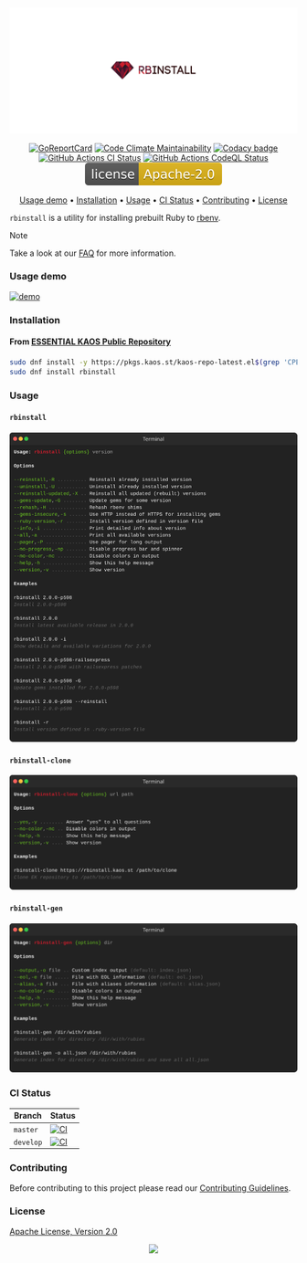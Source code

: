 <p align="center"><a href="#readme"><img src=".github/images/card.svg"/></a></p>

<p align="center">
  <a href="https://kaos.sh/r/rbinstall"><img src="https://kaos.sh/r/rbinstall.svg" alt="GoReportCard" /></a>
  <a href="https://kaos.sh/l/rbinstall"><img src="https://kaos.sh/l/5680ef76d53ea9526739.svg" alt="Code Climate Maintainability" /></a>
  <a href="https://kaos.sh/y/ek"><img src="https://kaos.sh/y/3a20b5e6b6364d7ba936fb42fd5729ed.svg" alt="Codacy badge" /></a>
  <a href="https://kaos.sh/w/rbinstall/ci"><img src="https://kaos.sh/w/rbinstall/ci-push.svg" alt="GitHub Actions CI Status" /></a>
  <a href="https://kaos.sh/w/rbinstall/codeql"><img src="https://kaos.sh/w/rbinstall/codeql.svg" alt="GitHub Actions CodeQL Status" /></a>
  <a href="#license"><img src=".github/images/license.svg"/></a>
</p>

<p align="center">
  <a href="#usage-demo">Usage demo</a> • <a href="#installation">Installation</a> • <a href="#usage">Usage</a> • <a href="#ci-status">CI Status</a> • <a href="#contributing">Contributing</a> • <a href="#license">License</a>
</p>

`rbinstall` is a utility for installing prebuilt Ruby to [rbenv](https://github.com/rbenv/rbenv).

> [!NOTE]
> Take a look at our [FAQ](https://kaos.sh/rbinstall/w/FAQ) for more information.

### Usage demo

[![demo](https://gh.kaos.st/rbinstall-300.gif)](#usage-demo)

### Installation

#### From [ESSENTIAL KAOS Public Repository](https://kaos.sh/kaos-repo)

```bash
sudo dnf install -y https://pkgs.kaos.st/kaos-repo-latest.el$(grep 'CPE_NAME' /etc/os-release | tr -d '"' | cut -d':' -f5).noarch.rpm
sudo dnf install rbinstall
```

### Usage

#### `rbinstall`

<p align="center"><img src=".github/images/rbinstall-usage.svg"/></p>

#### `rbinstall-clone`

<p align="center"><img src=".github/images/rbinstall-clone-usage.svg"/></p>

#### `rbinstall-gen`

<p align="center"><img src=".github/images/rbinstall-gen-usage.svg"/></p>

### CI Status

| Branch | Status |
|--------|--------|
| `master` | [![CI](https://kaos.sh/w/rbinstall/ci-push.svg?branch=master)](https://kaos.sh/w/rbinstall/ci-push?query=branch:master) |
| `develop` | [![CI](https://kaos.sh/w/rbinstall/ci-push.svg?branch=develop)](https://kaos.sh/w/rbinstall/ci-push?query=branch:develop) |

### Contributing

Before contributing to this project please read our [Contributing Guidelines](https://github.com/essentialkaos/.github/blob/master/CONTRIBUTING.md).

### License

[Apache License, Version 2.0](https://www.apache.org/licenses/LICENSE-2.0)

<p align="center"><a href="https://essentialkaos.com"><img src="https://gh.kaos.st/ekgh.svg"/></a></p>
